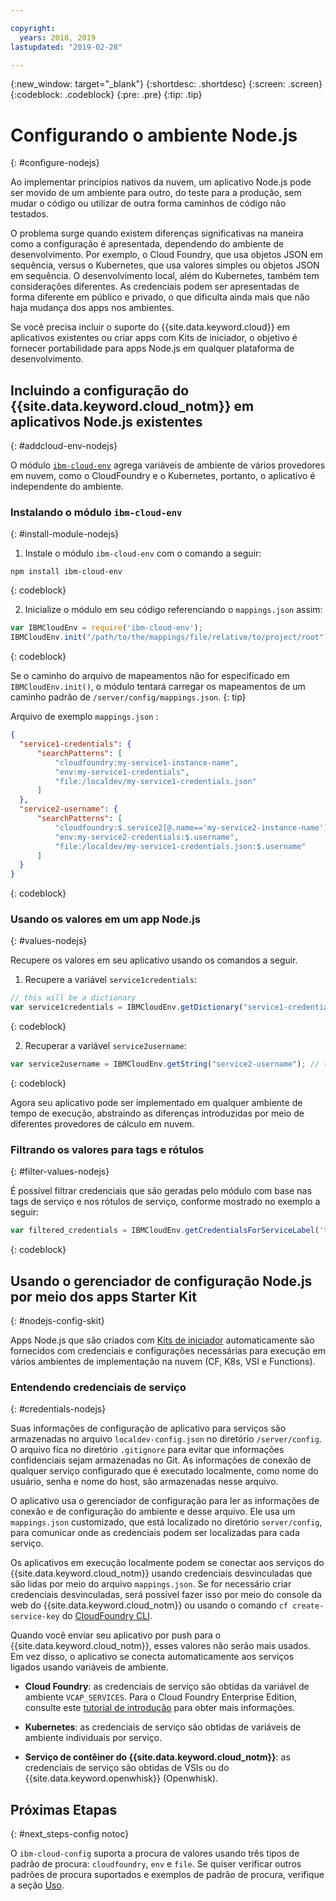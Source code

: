 ```yaml
---

copyright:
  years: 2018, 2019
lastupdated: "2019-02-28"

---
```


{:new_window: target="_blank"}
{:shortdesc: .shortdesc}
{:screen: .screen}
{:codeblock: .codeblock}
{:pre: .pre}
{:tip: .tip}

# Configurando o ambiente Node.js
{: #configure-nodejs}

Ao implementar princípios nativos da nuvem, um aplicativo Node.js pode ser movido de um ambiente para outro, do teste para a produção, sem mudar o código ou utilizar de outra forma caminhos de código não testados.

O problema surge quando existem diferenças significativas na maneira como a configuração é apresentada, dependendo do ambiente de desenvolvimento. Por exemplo, o Cloud Foundry, que usa objetos JSON em sequência, versus o Kubernetes, que usa valores simples ou objetos JSON em sequência. O desenvolvimento local, além do Kubernetes, também tem considerações diferentes. As credenciais podem ser apresentadas de forma diferente em público e privado, o que dificulta ainda mais que não haja mudança dos apps nos ambientes.

Se você precisa incluir o suporte do {{site.data.keyword.cloud}} em aplicativos existentes ou criar apps com Kits de iniciador, o objetivo é fornecer portabilidade para apps Node.js em qualquer plataforma de desenvolvimento.

## Incluindo a configuração do {{site.data.keyword.cloud_notm}} em aplicativos Node.js existentes
{: #addcloud-env-nodejs}

O módulo [`ibm-cloud-env`](https://github.com/ibm-developer/ibm-cloud-env) agrega variáveis de ambiente de vários provedores em nuvem, como o CloudFoundry e o Kubernetes, portanto, o aplicativo é independente do ambiente.

### Instalando o módulo  ` ibm-cloud-env `
{: #install-module-nodejs}

1. Instale o módulo `ibm-cloud-env` com o comando a seguir:
  ```
  npm install ibm-cloud-env
  ```
  {: codeblock}

2. Inicialize o módulo em seu código referenciando o `mappings.json` assim:
  ```js
  var IBMCloudEnv = require('ibm-cloud-env');
  IBMCloudEnv.init("/path/to/the/mappings/file/relative/to/project/root");
  ```
  {: codeblock}

  Se o caminho do arquivo de mapeamentos não for especificado em `IBMCloudEnv.init()`, o módulo tentará carregar os mapeamentos de um caminho padrão de `/server/config/mappings.json`.
  {: tip}

  Arquivo de exemplo  ` mappings.json ` :
  ```json
  {
    "service1-credentials": {
        "searchPatterns": [
            "cloudfoundry:my-service1-instance-name", 
            "env:my-service1-credentials", 
            "file:/localdev/my-service1-credentials.json" 
        ]
    },
    "service2-username": {
        "searchPatterns": [
            "cloudfoundry:$.service2[@.name=='my-service2-instance-name'].credentials.username",
            "env:my-service2-credentials:$.username",
            "file:/localdev/my-service1-credentials.json:$.username" 
        ]
    }
  }
  ```
  {: codeblock}

### Usando os valores em um app Node.js
{: #values-nodejs}

Recupere os valores em seu aplicativo usando os comandos a seguir.

1. Recupere a variável  ` service1credentials `:
  ```js
  // this will be a dictionary
  var service1credentials = IBMCloudEnv.getDictionary("service1-credentials");
  ```
  {: codeblock}

2. Recuperar a variável  ` service2username `:
  ```js
  var service2username = IBMCloudEnv.getString("service2-username"); // this will be a string
  ```
  {: codeblock}

Agora seu aplicativo pode ser implementado em qualquer ambiente de tempo de execução, abstraindo as diferenças introduzidas por meio de diferentes provedores de cálculo em nuvem.

### Filtrando os valores para tags e rótulos
{: #filter-values-nodejs}

É possível filtrar credenciais que são geradas pelo módulo com base nas tags de serviço e nos rótulos de serviço, conforme mostrado no exemplo a seguir:
```js
var filtered_credentials = IBMCloudEnv.getCredentialsForServiceLabel('tag', 'label', credentials)); // returns a Json with credentials for specified service tag and label
```
{: codeblock}

## Usando o gerenciador de configuração Node.js por meio dos apps Starter Kit
{: #nodejs-config-skit}

Apps Node.js que são criados com [Kits de iniciador](https://cloud.ibm.com/developer/appservice/starter-kits/) automaticamente são fornecidos com credenciais e configurações necessárias para execução em vários ambientes de implementação na nuvem (CF, K8s, VSI e Functions).

### Entendendo credenciais de serviço
{: #credentials-nodejs}

Suas informações de configuração de aplicativo para serviços são armazenadas no arquivo `localdev-config.json` no diretório `/server/config`. O arquivo fica no diretório `.gitignore` para evitar que informações confidenciais sejam armazenadas no Git. As informações de conexão de qualquer serviço configurado que é executado localmente, como nome do usuário, senha e nome do host, são armazenadas nesse arquivo.

O aplicativo usa o gerenciador de configuração para ler as informações de conexão e de configuração do ambiente e desse arquivo. Ele usa um `mappings.json` customizado, que está localizado no diretório `server/config`, para comunicar onde as credenciais podem ser localizadas para cada serviço.

Os aplicativos em execução localmente podem se conectar aos serviços do {{site.data.keyword.cloud_notm}} usando credenciais desvinculadas que são lidas por meio do arquivo `mappings.json`. Se for necessário criar credenciais desvinculadas, será possível fazer isso por meio do console da web do {{site.data.keyword.cloud_notm}} ou usando o comando `cf create-service-key` do [CloudFoundry CLI](https://docs.cloudfoundry.org/cf-cli/).

Quando você enviar seu aplicativo por push para o {{site.data.keyword.cloud_notm}}, esses valores não serão mais usados. Em vez disso, o aplicativo se conecta automaticamente aos serviços ligados usando variáveis de ambiente.

* **Cloud Foundry**: as credenciais de serviço são obtidas da variável de ambiente `VCAP_SERVICES`. Para o Cloud Foundry Enterprise Edition, consulte este [tutorial de introdução](/docs/cloud-foundry/getting-started.html#getting-started) para obter mais informações.

* **Kubernetes**: as credenciais de serviço são obtidas de variáveis de ambiente individuais por serviço.

* **Serviço de contêiner do {{site.data.keyword.cloud_notm}}**: as credenciais de serviço são obtidas de VSIs ou do {{site.data.keyword.openwhisk}} (Openwhisk).

## Próximas Etapas
{: #next_steps-config notoc}

O `ibm-cloud-config` suporta a procura de valores usando três tipos de padrão de procura: `cloudfoundry`, `env` e `file`. Se quiser verificar outros padrões de procura suportados e exemplos de padrão de procura, verifique a seção [Uso](https://github.com/ibm-developer/ibm-cloud-env#usage).
